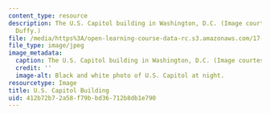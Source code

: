 ```yaml
---
content_type: resource
description: The U.S. Capitol building in Washington, D.C. (Image courtesy of Shawn
  Duffy.)
file: /media/https%3A/open-learning-course-data-rc.s3.amazonaws.com/17-265-public-opinion-and-american-democracy-spring-2007/412b72b72a58f79bbd36712b8db1e790_17-265s07.jpg
file_type: image/jpeg
image_metadata:
  caption: The U.S. Capitol building in Washington, D.C. (Image courtesy of [Shawn](http://www.flickr.com/photos/sduffy/).)
  credit: ''
  image-alt: Black and white photo of U.S. Capitol at night.
resourcetype: Image
title: U.S. Capitol Building
uid: 412b72b7-2a58-f79b-bd36-712b8db1e790
---
```

